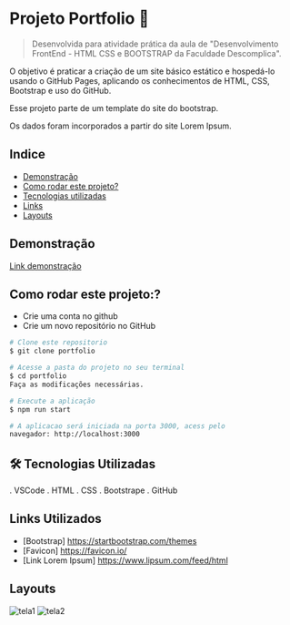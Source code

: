 # Projeto Portfolio  📑

> Desenvolvida para atividade prática da aula de "Desenvolvimento FrontEnd - HTML CSS e BOOTSTRAP da Faculdade Descomplica".

O objetivo é praticar a criação de um site básico estático e hospedá-lo usando o GitHub Pages, aplicando os conhecimentos de HTML, CSS, Bootstrap e uso do GitHub.

Esse projeto parte de um template do site do bootstrap.

Os dados foram incorporados a partir do site Lorem Ipsum.

## Indice
- <a href="#Demonstracao">Demonstração</a>
- <a href="#Rodar">Como rodar este projeto?</a>
- <a href="#Tecnologias-Utilizadas">Tecnologias utilizadas </a>
- <a href="#Links-Utilizados">Links</a>
- <a href="#Layouts">Layouts</a>

## Demonstração
[Link demonstração](https://elianafuji.github.io/portfolio/)

## Como rodar este projeto:?
- Crie uma conta no github
- Crie um novo repositório no GitHub

```bash
# Clone este repositorio
$ git clone portfolio

# Acesse a pasta do projeto no seu terminal
$ cd portfolio
Faça as modificações necessárias.

# Execute a aplicação
$ npm run start

# A aplicacao será iniciada na porta 3000, acess pelo
navegador: http://localhost:3000
```

## 🛠️ Tecnologias Utilizadas
. VSCode
. HTML
. CSS
. Bootstrape
. GitHub

## Links Utilizados
- [Bootstrap] https://startbootstrap.com/themes
- [Favicon] https://favicon.io/
- [Link Lorem Ipsum] https://www.lipsum.com/feed/html

## Layouts
![tela1](./Layouts/tela1.png)
![tela2](./Layouts/tela2.png)
